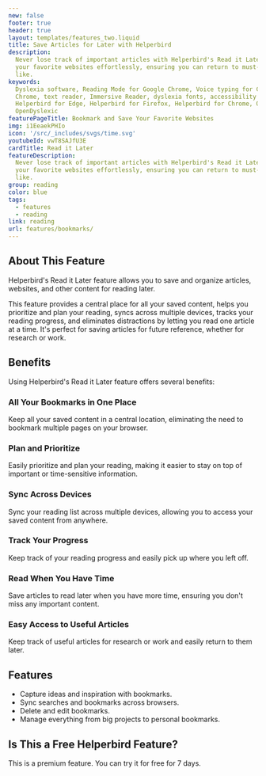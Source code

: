 ```yaml
---
new: false
footer: true
header: true
layout: templates/features_two.liquid
title: Save Articles for Later with Helperbird
description:
  Never lose track of important articles with Helperbird's Read it Later feature. Bookmark and save
  your favorite websites effortlessly, ensuring you can return to must-read content whenever you
  like.
keywords:
  Dyslexia software, Reading Mode for Google Chrome, Voice typing for Chrome, Text to speech for
  Chrome, text reader, Immersive Reader, dyslexia fonts, accessibility software, dyslexia software,
  Helperbird for Edge, Helperbird for Firefox, Helperbird for Chrome, Opendyslexic for Chrome,
  OpenDyslexic
featurePageTitle: Bookmark and Save Your Favorite Websites
img: i1EeaekPHIo
icon: '/src/_includes/svgs/time.svg'
youtubeId: vwT8SAJfU3E
cardTitle: Read it Later
featureDescription:
  Never lose track of important articles with Helperbird's Read it Later feature. Bookmark and save
  your favorite websites effortlessly, ensuring you can return to must-read content whenever you
  like.
group: reading
color: blue
tags:
  - features
  - reading
link: reading
url: features/bookmarks/
---
```


## About This Feature

Helperbird's Read it Later feature allows you to save and organize articles, websites, and other
content for reading later.

This feature provides a central place for all your saved content, helps you prioritize and plan your
reading, syncs across multiple devices, tracks your reading progress, and eliminates distractions by
letting you read one article at a time. It's perfect for saving articles for future reference,
whether for research or work.

## Benefits

Using Helperbird's Read it Later feature offers several benefits:

### All Your Bookmarks in One Place

Keep all your saved content in a central location, eliminating the need to bookmark multiple pages
on your browser.

### Plan and Prioritize

Easily prioritize and plan your reading, making it easier to stay on top of important or
time-sensitive information.

### Sync Across Devices

Sync your reading list across multiple devices, allowing you to access your saved content from
anywhere.

### Track Your Progress

Keep track of your reading progress and easily pick up where you left off.

### Read When You Have Time

Save articles to read later when you have more time, ensuring you don't miss any important content.

### Easy Access to Useful Articles

Keep track of useful articles for research or work and easily return to them later.

## Features

- Capture ideas and inspiration with bookmarks.
- Sync searches and bookmarks across browsers.
- Delete and edit bookmarks.
- Manage everything from big projects to personal bookmarks.

## Is This a Free Helperbird Feature?

This is a premium feature. You can try it for free for 7 days.
